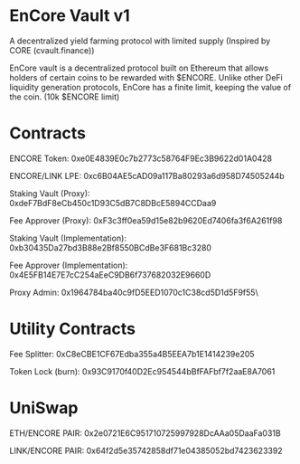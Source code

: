 # EnCore Vault v1
A decentralized yield farming protocol with limited supply (Inspired by CORE (cvault.finance))

EnCore vault is a decentralized protocol built on Ethereum that allows holders of certain coins to be rewarded with $ENCORE. Unlike other DeFi liquidity generation protocols, EnCore has a finite limit, keeping the value of the coin. (10k $ENCORE limit)


# Contracts 
ENCORE Token: 0xe0E4839E0c7b2773c58764F9Ec3B9622d01A0428

ENCORE/LINK LPE: 0xc6B04AE5cAD09a117Ba80293a6d958D74505244b

Staking Vault (Proxy): 0xdeF7BdF8eCb450c1D93C5dB7C8DBcE5894CCDaa9

Fee Approver (Proxy): 0xF3c3ff0ea59d15e82b9620Ed7406fa3f6A261f98

Staking Vault (Implementation): 0xb30435Da27bd3B88e2Bf8550BCdBe3F681Bc3280

Fee Approver (Implementation): 0x4E5FB14E7E7cC254aEeC9DB6f737682032E9660D

Proxy Admin: 0x1964784ba40c9fD5EED1070c1C38cd5D1d5F9f55\

# Utility Contracts
Fee Splitter: 0xC8eCBE1CF67Edba355a4B5EEA7b1E1414239e205

Token Lock (burn): 0x93C9170f40D2Ec954544bBfFAFbf7f2aaE8A7061


# UniSwap

ETH/ENCORE PAIR: 0x2e0721E6C951710725997928DcAAa05DaaFa031B

LINK/ENCORE PAIR: 0x64f2d5e35742858df71e04385052bd7423623392
